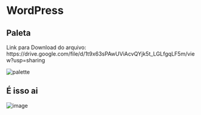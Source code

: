 # WordPress

<h2> Paleta </h2>

<p> Link para Download do arquivo: https://drive.google.com/file/d/1t9x63sPAwUViAcvQYjk5t_LGLfgqLF5m/view?usp=sharing </p>

![palette](https://user-images.githubusercontent.com/101412705/188753237-ce1ac38d-91f4-4cc5-9bb8-1e98512dea5c.png)




<h2> É isso ai </h2>

![image](https://user-images.githubusercontent.com/101412705/188753225-9c5b1670-5c52-43ae-a893-979506c0215b.png)


